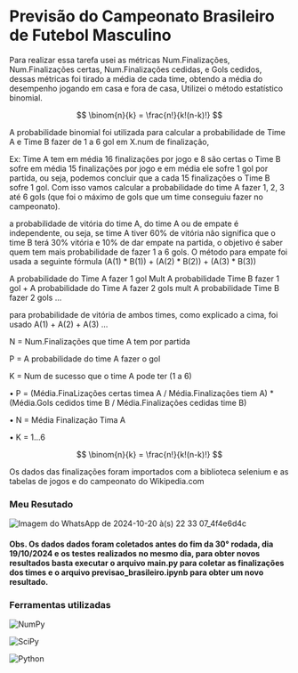 # Previsão do Campeonato Brasileiro de Futebol Masculino 

Para realizar essa tarefa usei as métricas Num.Finalizações, Num.Finalizações certas, Num.Finalizações cedidas, e Gols cedidos, dessas métricas foi tirado a média de cada time, obtendo a média do desempenho jogando em casa e fora de casa, Utilizei o método estatístico binomial.

$$
\binom{n}{k} = \frac{n!}{k!(n-k)!}
$$

A probabilidade binomial foi utilizada para calcular a probabilidade de Time A e Time B fazer de 1 a 6 gol em X.num de finalização,

Ex: Time A tem em média 16 finalizações por jogo e 8 são certas o Time B sofre em média 15 finalizações por jogo e em média ele sofre 1 gol por partida, ou seja, podemos concluir que a cada 15 finalizações o Time B sofre 1 gol. Com isso vamos calcular a probabilidade do time A fazer 1, 2, 3 até 6 gols (que foi o máximo de gols que um time conseguiu fazer no campeonato).

a probabilidade de vitória do time A, do time A ou de empate é independente, ou seja, se time A tiver 60% de vitória não significa que o time B terá 30% vitória e 10% de dar empate na partida, o objetivo é saber quem tem mais probabilidade de fazer 1 a 6 gols. O método para empate foi usada a seguinte fórmula
(A(1) * B(1)) + (A(2) * B(2)) + (A(3) * B(3))

A probabilidade do Time A fazer 1 gol Mult A probabilidade Time B fazer 1 gol + A probabilidade do Time A fazer 2 gols mult A probabilidade Time B fazer 2 gols ... 

para probabilidade de vitória de ambos times, como explicado a cima, foi usado A(1) + A(2) + A(3) ...


N = Num.Finalizações que time  A tem por partida 

P = A probabilidade do time A fazer o gol

K = Num de sucesso que o time A pode ter (1 a 6)

 • P = (Média.FinaLizações certas timea A / Média.Finalizações tiem A) * (Média.Gols cedidos time B / Média.Finalizações cedidas time B)

• N = Média Finalização Tima A

• K = 1...6
 
$$
\binom{n}{k} = \frac{n!}{k!(n-k)!}
$$

Os dados das finalizações foram importados com a biblioteca selenium e as tabelas de jogos e do campeonato do Wikipedia.com

### Meu Resutado
![Imagem do WhatsApp de 2024-10-20 à(s) 22 33 07_4f4e6d4c](https://github.com/user-attachments/assets/1d2092de-b14f-4b3f-94d8-d757ead22398)

#### Obs. Os dados dados foram coletados antes do fim da 30° rodada, dia 19/10/2024 e os testes realizados no mesmo dia, para obter novos resultados basta executar o arquivo main.py para coletar as finalizações dos times e o arquivo previsao_brasileiro.ipynb para obter um novo resultado.

### Ferramentas utilizadas

![NumPy](https://img.shields.io/badge/NumPy-1.20%2B-blue?logo=numpy&logoColor=white)

![SciPy](https://img.shields.io/badge/SciPy-1.7%2B-blue?logo=scipy&logoColor=white)

![Python](https://img.shields.io/badge/Python-3.8%2B-blue?logo=python&logoColor=white)
